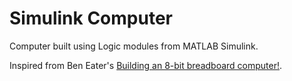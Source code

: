 # Simulink Computer

Computer built using Logic modules from MATLAB Simulink.

Inspired from Ben Eater's [Building an 8-bit breadboard 
computer!](https://www.youtube.com/playlist?list=PLowKtXNTBypGqImE405J2565dvjafglHU). 


